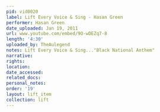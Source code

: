 ```yaml
---
pid: vid0020
label: Lift Every Voice & Sing - Hasan Green
performer: Hasan Green
date_uploaded: Jan 19, 2011
url: www.youtube.com/embed/9O-wDEZq7-8
length: '4:30'
uploaded_by: TheAulegend
notes: Lift Every Voice & Sing..."Black National Anthem"
narrative: 
rights: 
location: 
date_accessed: 
related_docs: 
personal_notes: 
order: '19'
layout: lift_item
collection: lift
---
```

